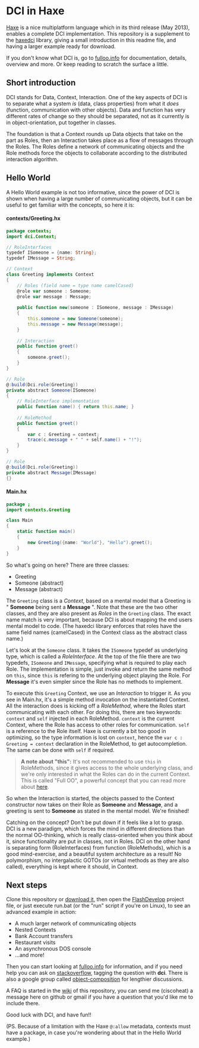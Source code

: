 # DCI in Haxe
[Haxe](http://haxe.org) is a nice multiplatform language which in its third release (May 2013), enables a complete DCI implementation. This repository is a supplement to the [haxedci](https://github.com/ciscoheat/haxedci) library, giving a small introduction in this readme file, and having a larger example ready for download.

If you don't know what DCI is, go to [fulloo.info](http://fulloo.info) for documentation, details, overview and more. Or keep reading to scratch the surface a little.

## Short introduction
DCI stands for Data, Context, Interaction. One of the key aspects of DCI is to separate what a system *is* (data, class properties) from what it *does* (function, communication with other objects). Data and function has very different rates of change so they should be separated, not as it currently is in object-orientation, put together in classes.

The foundation is that a Context rounds up Data objects that take on the part as Roles, then an Interaction takes place as a flow of messages through the Roles. The Roles define a network of communicating objects and the Role methods force the objects to collaborate according to the distributed interaction algorithm.

## Hello World
A Hello World example is not too informative, since the power of DCI is shown when having a large number of communicating objects, but it can be useful to get familiar with the concepts, so here it is:

#### contexts/Greeting.hx
```actionscript
package contexts;
import dci.Context;

// RoleInterfaces
typedef ISomeone = {name: String};
typedef IMessage = String;

// Context
class Greeting implements Context
{
    // Roles (field name = type name camelCased)
    @role var someone : Someone;
	@role var message : Message;
	
	public function new(someone : ISomeone, message : IMessage)
	{
		this.someone = new Someone(someone);
		this.message = new Message(message);
	}
	
	// Interaction
	public function greet()
	{
		someone.greet();
	}
}

// Role
@:build(Dci.role(Greeting))
private abstract Someone(ISomeone)
{
	// RoleInterface implementation
	public function name() { return this.name; }
	
	// RoleMethod
	public function greet()
	{
        var c : Greeting = context;
		trace(c.message + " " + self.name() + "!");
	}
}

// Role
@:build(Dci.role(Greeting))
private abstract Message(IMessage)
{}
```

#### Main.hx
```actionscript
package ;
import contexts.Greeting

class Main 
{	
	static function main() 
	{
		new Greeting({name: "World"}, "Hello").greet();
	}	
}
```
So what's going on here? There are three classes:

* Greeting
* Someone (abstract)
* Message (abstract)

The `Greeting` class is a *Context*, based on a mental model that a Greeting is " **Someone** being sent a **Message** ". Note that these are the two other classes, and they are also present as *Roles* in the `Greeting` class. The exact name match is very important, because DCI is about mapping the end users mental model to code. (The haxedci library enforces that roles have the same field names (camelCased) in the Context class as the abstract class name.)

Let's look at the `Someone` class. It takes the `ISomeone` typedef as underlying type, which is called a *RoleInterface*. At the top of the file there are two typedefs, `ISomeone` and `IMessage`, specifying what is required to play each Role. The implementation is simple, just invoke and return the same method on `this`, since `this` is refering to the underlying object playing the Role. For **Message** it's even simpler since the Role has no methods to implement.

To execute this `Greeting` Context, we use an *Interaction* to trigger it. As you see in Main.hx, it's a simple method invocation on the instantiated Context. All the interaction does is kicking off a *RoleMethod*, where the Roles start communicating with each other. For doing this, there are two keywords: `context` and `self` injected in each RoleMethod. `context` is the current Context, where the Role has access to other roles for communication. `self` is a reference to the Role itself. Haxe is currently a bit too good in optimizing, so the type information is lost on `context`, hence the `var c : Greeting = context` declaration in the RoleMethod, to get autocompletion. The same can be done with `self` if required.

> **A note about "this":** It's not recommended to use `this` in RoleMethods, since it gives access to the whole underlying class, and we're only interested in what the Roles can do in the current Context. This is called "Full OO", a powerful concept that you can read more about [here](https://groups.google.com/d/msg/object-composition/umY_w1rXBEw/hyAF-jPgFn4J).

So when the Interaction is started, the objects passed to the Context constructor now takes on their Role as **Someone** and **Message**, and a greeting is sent to **Someone** as stated in the mental model. We're finished!

Catching on the concept? Don't be put down if it feels like a lot to grasp. DCI is a new paradigm, which forces the mind in different directions than the normal OO-thinking, which is really class-oriented when you think about it, since functionality are put in classes, not in Roles. DCI on the other hand is separating form (RoleInterfaces) from function (RoleMethods), which is a good mind-exercise, and a beautiful system architecture as a result! No polymorphism, no intergalactic GOTOs (or virtual methods as they are also called), everything is kept where it should, in Context.

## Next steps
Clone this repository or [download it](https://github.com/ciscoheat/haxedci-example/archive/master.zip), then open the [FlashDevelop](http://www.flashdevelop.org/) project file, or just execute run.bat (or the "run" script if you're on Linux), to see an advanced example in action:

* A much larger network of communicating objects
* Nested Contexts
* Bank Account transfers
* Restaurant visits
* An asynchronous DOS console
* ...and more!
 
Then you can start looking at [fulloo.info](http://fulloo.info) for information, and if you need help you can ask on [stackoverflow](http://stackoverflow.com/questions/tagged/dci), tagging the question with **dci**. There is also a google group called [object-composition](https://groups.google.com/forum/?fromgroups#!forum/object-composition) for lengthier discussions. 

A FAQ is started in the [wiki](https://github.com/ciscoheat/haxedci-example/wiki) of this repository, you can send me (ciscoheat) a message here on github or gmail if you have a question that you'd like me to include there.

Good luck with DCI, and have fun!!

(PS. Because of a limitation with the Haxe `@:allow` metadata, contexts must have a package, in case you're wondering about that in the Hello World example.)

